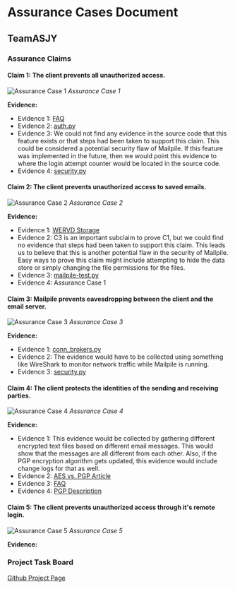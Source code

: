 # Assurance Cases Document

## TeamASJY

### Assurance Claims

#### Claim 1: The client prevents all unauthorized access.

![Assurance Case 1](https://i.imgur.com/exehQUp.png)
*Assurance Case 1*

**Evidence:**
* Evidence 1: [FAQ](https://www.mailpile.is/faq/#enc-5)
* Evidence 2: [auth.py](https://github.com/mailpile/Mailpile/blob/master/mailpile/auth.py) 
* Evidence 3: We could not find any evidence in the source code that this feature exists or that steps had been taken to support this claim. This could be considered a potential security flaw of Mailpile. If this feature was implemented in the future, then we would point this evidence to where the login attempt counter would be located in the source code.
* Evidence 4: [security.py](https://github.com/mailpile/Mailpile/blob/master/mailpile/security.py)


#### Claim 2: The client prevents unauthorized access to saved emails.

![Assurance Case 2](https://i.imgur.com/2JnnbyI.png)
*Assurance Case 2*

**Evidence:**

* Evidence 1: [WERVD Storage](https://github.com/mailpile/Mailpile/wiki/WERVD-Storage)
* Evidence 2: C3 is an important subclaim to prove C1, but we could find no evidence that steps had been taken to support this claim. This leads us to believe that this is another potential flaw in the security of Mailpile. Easy ways to prove this claim might include attempting to hide the data store or simply changing the file permissions for the files.
* Evidence 3: [mailpile-test.py](https://github.com/mailpile/Mailpile/blob/master/scripts/mailpile-test.py)
* Evidence 4: Assurance Case 1


#### Claim 3: Mailpile prevents eavesdropping between the client and the email server.

![Assurance Case 3](https://i.imgur.com/Z7147H5.png)
*Assurance Case 3*

**Evidence:**
* Evidence 1: [conn_brokers.py](https://github.com/mailpile/Mailpile/blob/master/mailpile/conn_brokers.py)
* Evidence 2: The evidence would have to be collected using something like WireShark to monitor network traffic while Mailpile is running.
* Evidence 3: [security.py](https://github.com/mailpile/Mailpile/blob/master/mailpile/security.py)


#### Claim 4: The client protects the identities of the sending and receiving parties.

![Assurance Case 4](https://i.imgur.com/BOLK0Rz.png)
*Assurance Case 4*

**Evidence:**
*  Evidence 1: This evidence would be collected by gathering different encrypted text files based on different email messages. This would show that the messages are all different from each other. Also, if the PGP encryption algorithm gets updated, this evidence would include change logs for that as well.
*  Evidence 2: [AES vs. PGP Article](https://info.townsendsecurity.com/bid/66064/aes-vs-pgp-what-is-the-difference)
*  Evidence 3: [FAQ](https://www.mailpile.is/faq/#wha-3)
*  Evidence 4: [PGP Description](https://en.wikipedia.org/wiki/Pretty_Good_Privacy)


#### Claim 5: The client prevents unauthorized access through it's remote login. 

![Assurance Case 5]()
*Assurance Case 5*

**Evidence:**



### Project Task Board

[Github Project Page](https://github.com/SethRedwine/CSCI8420-TeamASJY/projects/4)
